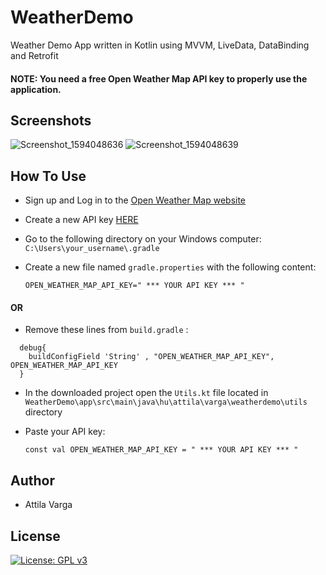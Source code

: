 # WeatherDemo
Weather Demo App written in Kotlin using MVVM, LiveData, DataBinding and Retrofit

#### NOTE: You need a free Open Weather Map API key to properly use the application.


## Screenshots
![Screenshot_1594048636](https://user-images.githubusercontent.com/67831641/86609925-e4ac5200-bfac-11ea-9c11-81d2450840d4.png)
![Screenshot_1594048639](https://user-images.githubusercontent.com/67831641/86609921-e37b2500-bfac-11ea-9739-6362f68f210b.png)


## How To Use
* Sign up and Log in to the [Open Weather Map website](https://home.openweathermap.org)
* Create a new API key [HERE](https://home.openweathermap.org/api_keys)
* Go to the following directory on your Windows computer:
`C:\Users\your_username\.gradle`
* Create a new file named `gradle.properties` with the following content:

  `OPEN_WEATHER_MAP_API_KEY=" *** YOUR API KEY *** "`

#### OR
* Remove these lines from `build.gradle` :

```
  debug{
    buildConfigField 'String' , "OPEN_WEATHER_MAP_API_KEY", OPEN_WEATHER_MAP_API_KEY
  }
```
* In the downloaded project open the `Utils.kt` file located in `WeatherDemo\app\src\main\java\hu\attila\varga\weatherdemo\utils` directory
* Paste your API key:

  `const val OPEN_WEATHER_MAP_API_KEY = " *** YOUR API KEY *** "`

## Author
* Attila Varga
## License
[![License: GPL v3](https://img.shields.io/badge/License-GPLv3-blue.svg)](https://www.gnu.org/licenses/gpl-3.0)
